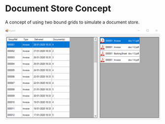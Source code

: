 # Document Store Concept

A concept of using two bound grids to simulate a document store.

![see it in action](https://raw.githubusercontent.com/dbl4ck/DocumentStoreConcept/master/DocumentStoreConcepts/screenshot1.gif "See it in action")
